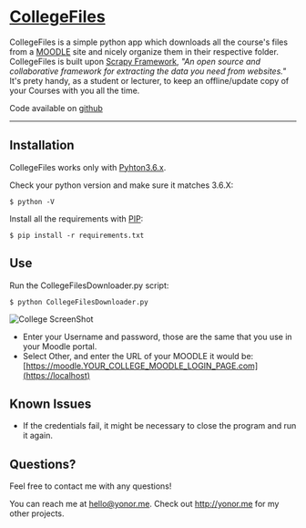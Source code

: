 # [CollegeFiles](http://yonor.me/coollegefiles)

CollegeFiles is a simple python app which downloads all the course's files from a [MOODLE](https://moodle.org/) site and nicely organize them in their respective folder. CollegeFiles is built upon [Scrapy Framework](https://scrapy.org/), *"An open source and collaborative framework for extracting the data you need from websites."*
It's prety handy, as a student or lecturer, to keep an offline/update copy of your Courses with you all the time.

Code available on [github](https://github.com/yo0x/CollegeFiles)

----

## Installation
CollegeFiles works only with [Pyhton3.6.x](https://www.python.org/downloads/release/python-365/).

Check your python version and make sure it matches 3.6.X:

    $ python -V

Install all the requirements with [PIP](https://www.liquidweb.com/kb/install-pip-windows/):

    $ pip install -r requirements.txt

## Use
Run the CollegeFilesDownloader.py script:

    $ python CollegeFilesDownloader.py

![College ScreenShot](https://i.postimg.cc/KzV0HwYj/Screenshot-20190320-095406.png)

* Enter your Username and password, those are the same that you use in your Moodle portal.
* Select Other, and enter the URL of your MOODLE it would be: [https://moodle.YOUR_COLLEGE_MOODLE_LOGIN_PAGE.com](https://localhost)

## Known Issues

* If the credentials fail, it might be necessary to close the program and run it again.

        

## Questions?

Feel free to contact me with any questions!

You can reach me at <hello@yonor.me>.
Check out <http://yonor.me> for my other projects.

